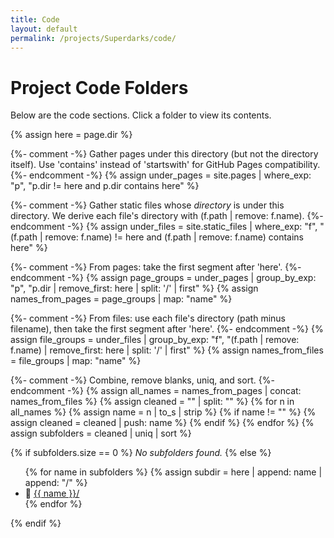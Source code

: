 ```yaml
---
title: Code
layout: default
permalink: /projects/Superdarks/code/
---
```


# Project Code Folders

Below are the code sections. Click a folder to view its contents.

{% assign here = page.dir %}

{%- comment -%}
Gather pages under this directory (but not the directory itself).
Use 'contains' instead of 'startswith' for GitHub Pages compatibility.
{%- endcomment -%}
{% assign under_pages = site.pages | where_exp: "p", "p.dir != here and p.dir contains here" %}

{%- comment -%}
Gather static files whose *directory* is under this directory.
We derive each file's directory with (f.path | remove: f.name).
{%- endcomment -%}
{% assign under_files = site.static_files 
  | where_exp: "f", "(f.path | remove: f.name) != here and (f.path | remove: f.name) contains here" %}

{%- comment -%}
From pages: take the first segment after 'here'.
{%- endcomment -%}
{% assign page_groups = under_pages 
  | group_by_exp: "p", "p.dir | remove_first: here | split: '/' | first" %}
{% assign names_from_pages = page_groups | map: "name" %}

{%- comment -%}
From files: use each file's directory (path minus filename), then take the first segment after 'here'.
{%- endcomment -%}
{% assign file_groups = under_files 
  | group_by_exp: "f", "(f.path | remove: f.name) | remove_first: here | split: '/' | first" %}
{% assign names_from_files = file_groups | map: "name" %}

{%- comment -%}
Combine, remove blanks, uniq, and sort.
{%- endcomment -%}
{% assign all_names = names_from_pages | concat: names_from_files %}
{% assign cleaned = "" | split: "" %}
{% for n in all_names %}
  {% assign name = n | to_s | strip %}
  {% if name != "" %}
    {% assign cleaned = cleaned | push: name %}
  {% endif %}
{% endfor %}
{% assign subfolders = cleaned | uniq | sort %}

{% if subfolders.size == 0 %}
_No subfolders found._
{% else %}
<ul>
  {% for name in subfolders %}
    {% assign subdir = here | append: name | append: "/" %}
    <li>📁 <a href="{{ subdir | relative_url }}">{{ name }}/</a></li>
  {% endfor %}
</ul>
{% endif %}
